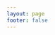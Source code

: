 ```yaml
---
layout: page
footer: false
---
```

<ClientOnly>
  <ApiReference url="https://api.sigma.video/api/livestream/api-docs-json"/>
</ClientOnly>
